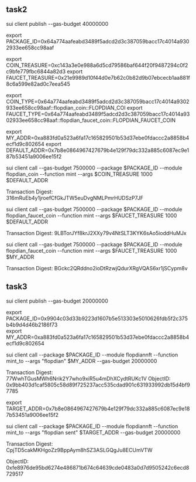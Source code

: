 ## task2
sui client publish --gas-budget 40000000

export PACKAGE_ID=0x64a774aafeabd3489f5adcd2d3c387059bacc17c4014a9302933ee658cc98aaf     

export COIN_TREASURE=0xc143a3e0e988a6d5cd79586baf644f20f9487294c0f2c9bfe779fbc6844a82d3
export FAUCET_TREASURE=0x21e9989d10f44d0e7b62c0b82d9b07ebcecb1aa881f8c6a599e82ad0c7eea545

export COIN_TYPE=0x64a774aafeabd3489f5adcd2d3c387059bacc17c4014a9302933ee658cc98aaf::flopdian_coin::FLOPDIAN_COI
export FAUCET_TYPE=0x64a774aafeabd3489f5adcd2d3c387059bacc17c4014a9302933ee658cc98aaf::flopdian_faucet_coin::FLOPDIAN_FAUCET_COIN

export MY_ADDR=0xa883fd0a523a6fa17c165829501b53d37ebe0fdaccc2a8858b4ecf1d9c802654
export DEFAULT_ADDR=0x7b8e0864967427679b4e129f79dc332a885c6087ec9e187b53451a9006ee15f2

sui client call --gas-budget 7500000 --package $PACKAGE_ID --module flopdian_coin --function mint --args $COIN_TREASURE 1000 $DEFAULT_ADDR

Transaction Digest: 316mRuEb4y1jroefCfGkJTW5euDvgNMLPmrHUDSzP7JF

sui client call --gas-budget 7500000 --package $PACKAGE_ID --module flopdian_faucet_coin --function mint --args $FAUCET_TREASURE 1000 $DEFAULT_ADDR

Transaction Digest: 9LBTorJYf8krJ2XXy79v4NtSLT3KYK6sAo5ioddHuMJx

sui client call --gas-budget 7500000 --package $PACKAGE_ID --module flopdian_faucet_coin --function mint --args $FAUCET_TREASURE 1000 $MY_ADDR

Transaction Digest: BGckc2QRddno2ioDtRzwjQdurXRgVQAS6xr1jSCypm8v

## task3

sui client publish --gas-budget 20000000

export PACKAGE_ID=0x9904c03d33b9223d1607b5e513303e5010626fdb5f2c375b4b9d4d46b2186f73  
export MY_ADDR=0xa883fd0a523a6fa17c165829501b53d37ebe0fdaccc2a8858b4ecf1d9c802654

sui client call --package $PACKAGE_ID --module flopdiannft --function mint_to --args "flopdian" $MY_ADDR --gas-budget 20000000

Transaction Digest: 77WwhTGusMWh6Nrik2Y7who9xiR5u4mDhXCydtRUKc1V
ObjectID: 0x9bb403d1caf5805c58d89f725237acc535cdad901c631933992db15d4bf97785      

export TARGET_ADDR=0x7b8e0864967427679b4e129f79dc332a885c6087ec9e187b53451a9006ee15f2

sui client call --package $PACKAGE_ID --module flopdiannft --function mint_to --args "flopdian sent" $TARGET_ADDR --gas-budget 20000000

Transaction Digest: CpjTD5cakMKHgoZz9BppAym8hSZ3ASLGQgJu8ECUmVTW

ObjectID: 0xfe8976de95bd6274e486871b674c64639cde0483a0d7d9505242c6ecd8729517                 
